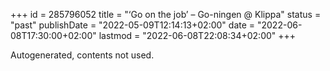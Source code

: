 +++
id = 285796052
title = "‘Go on the job’ – Go-ningen @ Klippa"
status = "past"
publishDate = "2022-05-09T12:14:13+02:00"
date = "2022-06-08T17:30:00+02:00"
lastmod = "2022-06-08T22:08:34+02:00"
+++

Autogenerated, contents not used.
